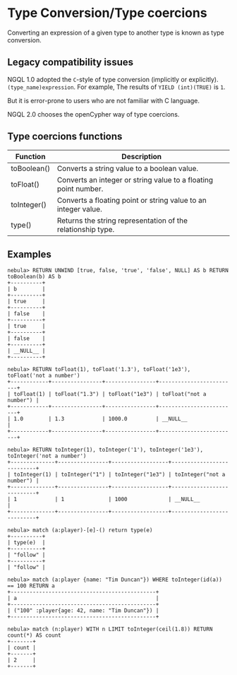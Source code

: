 # Type Conversion/Type coercions

Converting an expression of a given type to another type is known as type conversion. 

## Legacy compatibility issues

NGQL 1.0 adopted the `C`-style of type conversion (implicitly or explicitly). `(type_name)expression`. For example, The results of `YIELD (int)(TRUE)` is `1`.

But it is error-prone to users who are not familiar with C language.

NGQL 2.0 chooses the openCypher way of type coercions.

## Type coercions functions

| Function | Description |
| - | - |
| toBoolean() | Converts a string value to a boolean value. | 
| toFloat() | Converts an integer or string value to a floating point number. |
| toInteger() | Converts a floating point or string value to an integer value. |
| type() | Returns the string representation of the relationship type.  |

## Examples

```ngql
nebula> RETURN UNWIND [true, false, 'true', 'false', NULL] AS b RETURN toBoolean(b) AS b
+----------+
| b        |
+----------+
| true     |
+----------+
| false    |
+----------+
| true     |
+----------+
| false    |
+----------+
| __NULL__ |
+----------+

nebula> RETURN toFloat(1), toFloat('1.3'), toFloat('1e3'), toFloat('not a number')
+------------+----------------+----------------+-------------------------+
| toFloat(1) | toFloat("1.3") | toFloat("1e3") | toFloat("not a number") |
+------------+----------------+----------------+-------------------------+
| 1.0        | 1.3            | 1000.0         | __NULL__                |
+------------+----------------+----------------+-------------------------+

nebula> RETURN toInteger(1), toInteger('1'), toInteger('1e3'), toInteger('not a number')
+--------------+----------------+------------------+---------------------------+
| toInteger(1) | toInteger("1") | toInteger("1e3") | toInteger("not a number") |
+--------------+----------------+------------------+---------------------------+
| 1            | 1              | 1000             | __NULL__                  |
+--------------+----------------+------------------+---------------------------+

nebula> match (a:player)-[e]-() return type(e)
+----------+
| type(e)  |
+----------+
| "follow" |
+----------+
| "follow" |

nebula> match (a:player {name: "Tim Duncan"}) WHERE toInteger(id(a)) == 100 RETURN a
+----------------------------------------------+
| a                                            |
+----------------------------------------------+
| ("100" :player{age: 42, name: "Tim Duncan"}) |
+----------------------------------------------+

nebula> match (n:player) WITH n LIMIT toInteger(ceil(1.8)) RETURN count(*) AS count
+-------+
| count |
+-------+
| 2     |
+-------+
```

